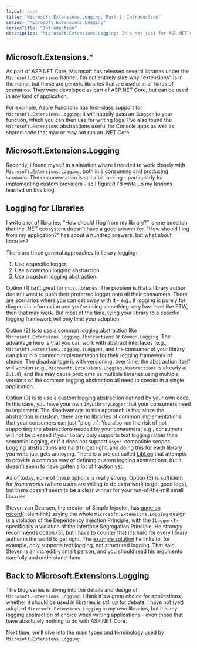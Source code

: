 ```yaml
---
layout: post
title: "Microsoft.Extensions.Logging, Part 1: Introduction"
series: "Microsoft.Extensions.Logging"
seriesTitle: "Introduction"
description: "Microsoft.Extensions.Logging: It's not just for ASP.NET Core."
---
```


## Microsoft.Extensions.*

As part of ASP.NET Core, Microsoft has released several libraries under the `Microsoft.Extensions` banner. I'm not entirely sure why "extensions" is in the name, but these are generic libraries that are useful in all kinds of scenarios. They were developed as part of ASP.NET Core, but can be used in any kind of application.

For example, Azure Functions has first-class support for `Microsoft.Extensions.Logging`; it will happily pass an `ILogger` to your function, which you can then use for writing logs. I've also found the `Microsoft.Extensions` abstractions useful for Console apps as well as shared code that may or may not run on .NET Core.

## Microsoft.Extensions.Logging

Recently, I found myself in a situation where I needed to work closely with `Microsoft.Extensions.Logging`, both in a consuming and producing scenario. The documentation is still a bit lacking - particularly for implementing custom providers - so I figured I'd write up my lessons learned on this blog.

## Logging for Libraries

I write a *lot* of libraries. "How should I log from my library?" is one question that the .NET ecosystem doesn't have a good answer for. "How should I log from my application?" has about a hundred answers, but what about libraries?

There are three general approaches to library logging:

1. Use a specific logger.
2. Use a common logging abstraction.
3. Use a custom logging abstraction.

Option (1) isn't great for most libraries. The problem is that a library author doesn't want to push their preferred logger onto all their consumers. There are scenarios where you can get away with it - e.g., if logging is purely for diagnostic information and you're using something very low-level like ETW, then that may work. But most of the time, tying your library to a specific logging framework will only limit your adoption.

Option (2) is to use a common logging abstraction like `Microsoft.Extensions.Logging.Abstractions` or `Common.Logging`. The advantage here is that you can work with abstract interfaces (e.g., `Microsoft.Extensions.Logging.ILogger`), and the consumer of your library can plug in a common implementation for their logging framework of choice. The disadvantage is with versioning: over time, the abstraction itself will version (e.g., `Microsoft.Extensions.Logging.Abstractions` is already at `2.1.0`), and this may cause problems as multiple libraries using multiple versions of the common logging abstraction all need to coexist in a single application.

Option (3) is to use a custom logging abstraction defined by your own code. In this case, you have your own `IMyLibraryLogger` that your consumers need to implement. The disadvantage to this approach is that since the abstraction is custom, there are no libraries of common implementations that your consumers can just "plug in". You also run the risk of not supporting the abstractions needed by your consumers; e.g., consumers will not be pleased if your library only supports text logging rather than semantic logging, or if it does not support `async`-compatible scopes. Logging abstractions are hard to get right, and doing this for each library you write just gets annoying. There is a project called [LibLog](https://github.com/damianh/LibLog) that attempts to provide a common way of defining custom logging abstractions, but it doesn't seem to have gotten a lot of traction yet.

As of today, none of these options is really strong. Option (3) is sufficient for *frameworks* (where users are willing to do extra work to get good logs), but there doesn't seem to be a clear winner for your run-of-the-mill small libraries.

<div class="alert alert-info" markdown="1">
<i class="fa fa-hand-o-right fa-2x pull-left"></i>

Steven van Deursen, the creator of Simple Injector, has [gone on record](https://stackoverflow.com/a/41244169/263693){:.alert-link} saying the whole `Microsoft.Extensions.Logging` design is a violation of the Dependency Injection Principle, with the `ILogger<T>` specifically a violation of the Interface Segregation Principle. He strongly recommends option (3), but I have to counter that it's hard for every library author in the world to get right. The [example solution](https://stackoverflow.com/a/5646876/263693) he links to, for example, only supports text logging, not structured logging. That said, Steven is an incredibly smart person, and you should read his arguments carefully and understand them.
</div>

## Back to Microsoft.Extensions.Logging

This blog series is diving into the details and design of `Microsoft.Extensions.Logging`. I think it's a great choice for applications; whether it should be used in libraries is still up for debate. I have not (yet) adopted `Microsoft.Extensions.Logging` in my own libraries, but it is my logging abstraction of choice when writing applications - even those that have absolutely nothing to do with ASP.NET Core.

Next time, we'll dive into the main types and terminology used by `Microsoft.Extensions.Logging`.
